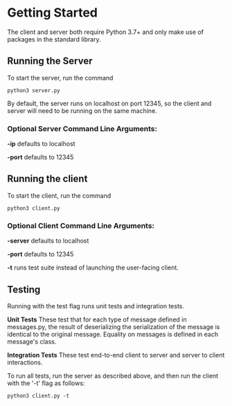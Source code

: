 # Getting Started

The client and server both require Python 3.7+ and only make use of packages in the standard library. 

## Running the Server

To start the server, run the command

```python3 server.py```

By default, the server runs on localhost on port 12345, so the client and server will need to be running on the same machine.

### Optional Server Command Line Arguments:

**-ip** defaults to localhost

**-port** defaults to 12345

## Running the client

To start the client, run the command

```python3 client.py```

### Optional Client Command Line Arguments:

**-server** defaults to localhost

**-port** defaults to 12345

**-t** runs test suite instead of launching the user-facing client. 

## Testing

Running with the test flag runs unit tests and integration tests.

**Unit Tests** These test that for each type of message defined in messages.py, the result of deserializing the serialization of the message is identical to the original message. Equality on messages is defined in each message's class.

**Integration Tests** These test end-to-end client to server and server to client interactions.

To run all tests, run the server as described above, and then run the client with the '-t' flag as follows:

```python3 client.py -t```
